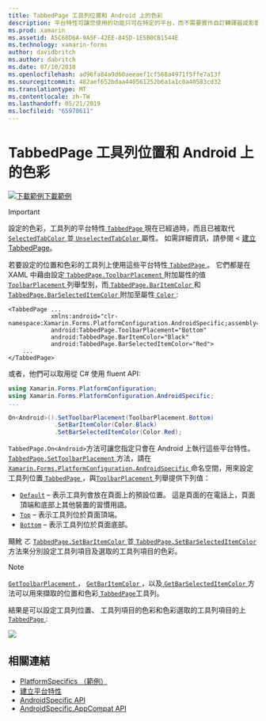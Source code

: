```yaml
---
title: TabbedPage 工具列位置和 Android 上的色彩
description: 平台特性可讓您使用的功能只可在特定的平台，而不需要實作自訂轉譯器或影響。 這篇文章說明如何使用 Android 平台特定設定的位置和色彩的工具列上 TabbedPage。
ms.prod: xamarin
ms.assetid: A5C68D6A-9A5F-42EE-845D-1E5B0CB1544E
ms.technology: xamarin-forms
author: davidbritch
ms.author: dabritch
ms.date: 07/10/2018
ms.openlocfilehash: ad96fa84a9d60aeeaef1cf568a4971f5ffe7a13f
ms.sourcegitcommit: 482aef652bdaa440561252b6a1a1c0a40583cd32
ms.translationtype: MT
ms.contentlocale: zh-TW
ms.lasthandoff: 05/21/2019
ms.locfileid: "65970611"
---
```

# <a name="tabbedpage-toolbar-placement-and-color-on-android"></a>TabbedPage 工具列位置和 Android 上的色彩

[![下載範例](~/media/shared/download.png)下載範例](https://developer.xamarin.com/samples/xamarin-forms/UserInterface/PlatformSpecifics/)

> [!IMPORTANT]
> 設定的色彩，工具列的平台特性[ `TabbedPage` ](xref:Xamarin.Forms.TabbedPage)現在已經過時，而且已被取代[ `SelectedTabColor` ](xref:Xamarin.Forms.TabbedPage.SelectedTabColor)並[ `UnselectedTabColor` ](xref:Xamarin.Forms.TabbedPage.UnselectedTabColor)屬性。 如需詳細資訊，請參閱 <<c0> [ 建立 TabbedPage](~/xamarin-forms/app-fundamentals/navigation/tabbed-page.md#creating-a-tabbedpage)。

若要設定的位置和色彩的工具列上使用這些平台特性[ `TabbedPage` ](xref:Xamarin.Forms.TabbedPage)。 它們都是在 XAML 中藉由設定[ `TabbedPage.ToolbarPlacement` ](xref:Xamarin.Forms.PlatformConfiguration.AndroidSpecific.TabbedPage.ToolbarPlacementProperty)附加屬性的值[ `ToolbarPlacement` ](xref:Xamarin.Forms.PlatformConfiguration.AndroidSpecific.ToolbarPlacement)列舉型別，而[ `TabbedPage.BarItemColor` ](xref:Xamarin.Forms.PlatformConfiguration.AndroidSpecific.TabbedPage.BarItemColorProperty)和[ `TabbedPage.BarSelectedItemColor` ](xref:Xamarin.Forms.PlatformConfiguration.AndroidSpecific.TabbedPage.BarSelectedItemColorProperty)附加至屬性[ `Color` ](xref:Xamarin.Forms.Color):

```xaml
<TabbedPage ...
            xmlns:android="clr-namespace:Xamarin.Forms.PlatformConfiguration.AndroidSpecific;assembly=Xamarin.Forms.Core"
            android:TabbedPage.ToolbarPlacement="Bottom"
            android:TabbedPage.BarItemColor="Black"
            android:TabbedPage.BarSelectedItemColor="Red">
    ...
</TabbedPage>
```

或者，他們可以取用從 C# 使用 fluent API:

```csharp
using Xamarin.Forms.PlatformConfiguration;
using Xamarin.Forms.PlatformConfiguration.AndroidSpecific;
...

On<Android>().SetToolbarPlacement(ToolbarPlacement.Bottom)
             .SetBarItemColor(Color.Black)
             .SetBarSelectedItemColor(Color.Red);
```

`TabbedPage.On<Android>`方法可讓您指定只會在 Android 上執行這些平台特性。 [ `TabbedPage.SetToolbarPlacement` ](xref:Xamarin.Forms.PlatformConfiguration.AndroidSpecific.TabbedPage.SetToolbarPlacement(Xamarin.Forms.IPlatformElementConfiguration{Xamarin.Forms.PlatformConfiguration.Android,Xamarin.Forms.TabbedPage},Xamarin.Forms.PlatformConfiguration.AndroidSpecific.ToolbarPlacement))方法，請在[ `Xamarin.Forms.PlatformConfiguration.AndroidSpecific` ](xref:Xamarin.Forms.PlatformConfiguration.AndroidSpecific)命名空間，用來設定工具列位置[ `TabbedPage` ](xref:Xamarin.Forms.TabbedPage)，與[`ToolbarPlacement` ](xref:Xamarin.Forms.PlatformConfiguration.AndroidSpecific.ToolbarPlacement)列舉提供下列值：

- [`Default`](xref:Xamarin.Forms.PlatformConfiguration.AndroidSpecific.ToolbarPlacement.Default) – 表示工具列會放在頁面上的預設位置。 這是頁面的在電話上，頁面頂端和底部上其他裝置的習慣用語。
- [`Top`](xref:Xamarin.Forms.PlatformConfiguration.AndroidSpecific.ToolbarPlacement.Top) – 表示工具列位於頁面頂端。
- [`Bottom`](xref:Xamarin.Forms.PlatformConfiguration.AndroidSpecific.ToolbarPlacement.Bottom) – 表示工具列位於頁面底部。

颾魤 ㄛ [ `TabbedPage.SetBarItemColor` ](xref:Xamarin.Forms.PlatformConfiguration.AndroidSpecific.TabbedPage.SetBarItemColor(Xamarin.Forms.IPlatformElementConfiguration{Xamarin.Forms.PlatformConfiguration.Android,Xamarin.Forms.TabbedPage},Xamarin.Forms.Color))並[ `TabbedPage.SetBarSelectedItemColor` ](xref:Xamarin.Forms.PlatformConfiguration.AndroidSpecific.TabbedPage.SetBarSelectedItemColor(Xamarin.Forms.IPlatformElementConfiguration{Xamarin.Forms.PlatformConfiguration.Android,Xamarin.Forms.TabbedPage},Xamarin.Forms.Color))方法來分別設定工具列項目及選取的工具列項目的色彩。

> [!NOTE]
> [ `GetToolbarPlacement` ](xref:Xamarin.Forms.PlatformConfiguration.AndroidSpecific.TabbedPage.GetToolbarPlacement(Xamarin.Forms.IPlatformElementConfiguration{Xamarin.Forms.PlatformConfiguration.Android,Xamarin.Forms.TabbedPage}))， [ `GetBarItemColor` ](xref:Xamarin.Forms.PlatformConfiguration.AndroidSpecific.TabbedPage.GetBarItemColor(Xamarin.Forms.IPlatformElementConfiguration{Xamarin.Forms.PlatformConfiguration.Android,Xamarin.Forms.TabbedPage}))，以及[ `GetBarSelectedItemColor` ](xref:Xamarin.Forms.PlatformConfiguration.AndroidSpecific.TabbedPage.GetBarSelectedItemColor(Xamarin.Forms.IPlatformElementConfiguration{Xamarin.Forms.PlatformConfiguration.Android,Xamarin.Forms.TabbedPage}))方法可以用來擷取的位置和色彩[ `TabbedPage`](xref:Xamarin.Forms.TabbedPage)工具列。

結果是可以設定工具列位置、 工具列項目的色彩和色彩選取的工具列項目的上[ `TabbedPage` ](xref:Xamarin.Forms.TabbedPage):

![](tabbedpage-toolbar-placement-color-images/tabbedpage-toolbar-placement.png)

## <a name="related-links"></a>相關連結

- [PlatformSpecifics （範例）](https://developer.xamarin.com/samples/xamarin-forms/UserInterface/PlatformSpecifics/)
- [建立平台特性](~/xamarin-forms/platform/platform-specifics/index.md#creating-platform-specifics)
- [AndroidSpecific API](xref:Xamarin.Forms.PlatformConfiguration.AndroidSpecific)
- [AndroidSpecific.AppCompat API](xref:Xamarin.Forms.PlatformConfiguration.AndroidSpecific.AppCompat)
